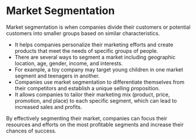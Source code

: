 # Market Segmentation

Market segmentation is when companies divide their customers or potential customers into smaller groups based on similar characteristics. 

* It helps companies personalize their marketing efforts and create products that meet the needs of specific groups of people.
* There are several ways to segment a market including geographic location, age, gender, income, and interests.
* For example, a toy company may target young children in one market segment and teenagers in another.
* Companies use market segmentation to differentiate themselves from their competitors and establish a unique selling proposition.
* It allows companies to tailor their marketing mix (product, price, promotion, and place) to each specific segment, which can lead to increased sales and profits. 

By effectively segmenting their market, companies can focus their resources and efforts on the most profitable segments and increase their chances of success.

